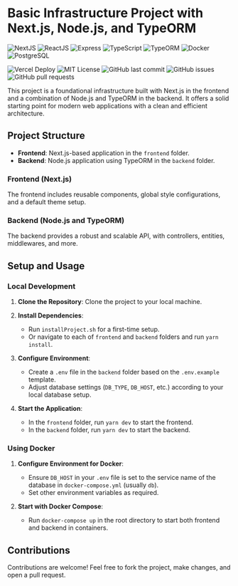 # Basic Infrastructure Project with Next.js, Node.js, and TypeORM

![NextJS](https://img.shields.io/badge/next.js-000000.svg?style=for-the-badge&logo=next.js&logoColor=white)
![ReactJS](https://img.shields.io/badge/react-20232A.svg?style=for-the-badge&logo=react&logoColor=61DAFB)
![Express](https://img.shields.io/badge/express-000000.svg?style=for-the-badge&logo=express&logoColor=white)
![TypeScript](https://img.shields.io/badge/typescript-3178C6.svg?style=for-the-badge&logo=typescript&logoColor=white)
![TypeORM](https://img.shields.io/badge/typeorm-E83524.svg?style=for-the-badge&logo=typeorm&logoColor=white)
![Docker](https://img.shields.io/badge/docker-2496ED.svg?style=for-the-badge&logo=docker&logoColor=white)
![PostgreSQL](https://img.shields.io/badge/postgresql-336791.svg?style=for-the-badge&logo=postgresql&logoColor=white)

![Vercel Deploy](https://img.shields.io/github/deployments/mariopaglia/FullStackBoilerplate/production?label=vercel&style=for-the-badge&logo=vercel)
![MIT License](https://img.shields.io/github/license/mariopaglia/FullStackBoilerplate.svg?style=for-the-badge)
![GitHub last commit](https://img.shields.io/github/last-commit/mariopaglia/FullStackBoilerplate.svg?style=for-the-badge)
![GitHub issues](https://img.shields.io/github/issues/mariopaglia/FullStackBoilerplate.svg?style=for-the-badge)
![GitHub pull requests](https://img.shields.io/github/issues-pr/mariopaglia/FullStackBoilerplate.svg?style=for-the-badge)

This project is a foundational infrastructure built with Next.js in the frontend and a combination of Node.js and TypeORM in the backend. It offers a solid starting point for modern web applications with a clean and efficient architecture.

## Project Structure

- **Frontend**: Next.js-based application in the `frontend` folder.
- **Backend**: Node.js application using TypeORM in the `backend` folder.

### Frontend (Next.js)

The frontend includes reusable components, global style configurations, and a default theme setup.

### Backend (Node.js and TypeORM)

The backend provides a robust and scalable API, with controllers, entities, middlewares, and more.

## Setup and Usage

### Local Development

1. **Clone the Repository**: Clone the project to your local machine.

2. **Install Dependencies**:

   - Run `installProject.sh` for a first-time setup.
   - Or navigate to each of `frontend` and `backend` folders and run `yarn install`.

3. **Configure Environment**:

   - Create a `.env` file in the `backend` folder based on the `.env.example` template.
   - Adjust database settings (`DB_TYPE`, `DB_HOST`, etc.) according to your local database setup.

4. **Start the Application**:
   - In the `frontend` folder, run `yarn dev` to start the frontend.
   - In the `backend` folder, run `yarn dev` to start the backend.

### Using Docker

1. **Configure Environment for Docker**:

   - Ensure `DB_HOST` in your `.env` file is set to the service name of the database in `docker-compose.yml` (usually `db`).
   - Set other environment variables as required.

2. **Start with Docker Compose**:
   - Run `docker-compose up` in the root directory to start both frontend and backend in containers.

## Contributions

Contributions are welcome! Feel free to fork the project, make changes, and open a pull request.
